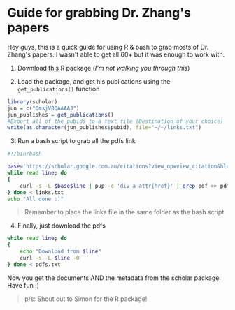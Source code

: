 # Guide for grabbing Dr. Zhang's papers 

Hey guys, this is a quick guide for using R & bash to grab mosts of Dr. Zhang's papers. I wasn't able to get all 60+ but it was enough to work with. 

1. Download [this](https://cran.r-project.org/web/packages/scholar/index.html) R package (*I'm not walking you through this*)

2. Load the package, and get his publications using the `get_publications()` function

```r
library(scholar)
jun = c("QmsjV8QAAAAJ")
jun_publishes = get_publications()
#Export all of the pubids to a text file (Destination of your choice) 
write(as.character(jun_publishes$pubid), file="~/~/links.txt")
```

3. Run a bash script to grab all the pdfs link 

```bash
#!/bin/bash

base='https://scholar.google.com.au/citations?view_op=view_citation&hl=vi&user=QmsjV8QAAAAJ&citation_for_view=QmsjV8QAAAAJ:'
while read line; do
{
    curl -s -L $base$line | pup -c 'div a attr{href}' | grep pdf >> pdfs.txt
} done < links.txt
echo "All done :)"
```

> Remember to place the links file in the same folder as the bash script 

4. Finally, just download the pdfs

```bash
while read line; do 
{
    echo "Download from $line"
    curl -s -L $line -O 
} done < pdfs.txt 
```

Now you get the documents AND the metadata from the scholar package. Have fun :) 

> p/s: Shout out to Simon for the R package! 


